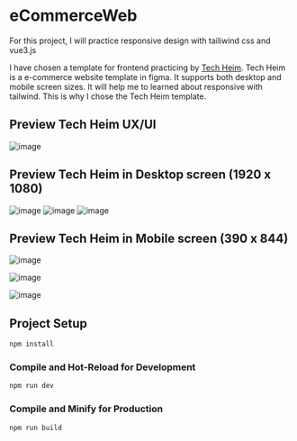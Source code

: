# eCommerceWeb

For this project, I will practice responsive design with tailiwind css and vue3.js 

I have chosen a template for frontend practicing by [Tech Heim](https://www.figma.com/file/GMgXULAm9huQOzQbP7lg5h/Tech-Heim-%7C-Mobile-%26-Tech-Website-(Community)?type=design&node-id=1089%3A2600&mode=design&t=O8onrmBqHnTJLbIq-1).
Tech Heim is a e-commerce website template in figma. It supports both desktop and mobile screen sizes. It will help me to learned about responsive with tailwind. This is why I chose the Tech Heim template.

## Preview Tech Heim UX/UI
![image](https://github.com/ThanakornWongklad1/eCommerceWeb/assets/102203038/4da52a85-65ae-4540-9f00-e0aa6742455e)

## Preview Tech Heim in Desktop screen (1920 x 1080)
![image](https://github.com/ThanakornWongklad1/eCommerceWeb/assets/102203038/92d1d7b5-5873-4938-b82d-1a876a22799d)
![image](https://github.com/ThanakornWongklad1/eCommerceWeb/assets/102203038/d78bae5c-48b1-422a-a0e0-48843a29a7a6)
![image](https://github.com/ThanakornWongklad1/eCommerceWeb/assets/102203038/83cff91a-593e-418e-91ca-216dbef651e3)

## Preview Tech Heim in Mobile screen (390 x 844)
![image](https://github.com/ThanakornWongklad1/eCommerceWeb/assets/102203038/4b79fca5-0ad6-4548-a75c-c8dfc93c66d8)

![image](https://github.com/ThanakornWongklad1/eCommerceWeb/assets/102203038/d7ab506c-ade0-48ba-8d38-773317f711df)

![image](https://github.com/ThanakornWongklad1/eCommerceWeb/assets/102203038/9399e1c5-d209-4472-94fe-cf782451ff39)


## Project Setup

```sh
npm install
```

### Compile and Hot-Reload for Development

```sh
npm run dev
```

### Compile and Minify for Production

```sh
npm run build
```
